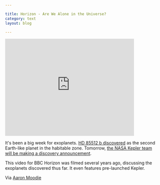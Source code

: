 ```yaml
---

title: Horizon - Are We Alone in the Universe?
category: text
layout: blog

---
```


<iframe width="420" height="315" src="http://www.youtube.com/embed/HJUjsxNj84o?rel=0" frameborder="0" allowfullscreen="allowfullscreen"> </iframe>

It's been a big week for exoplanets. [HD 85512 b discovered](http://www.youtube.com/watch?v=y2UJ_EdKY9M) as the second Earth-like planet in the habitable zone. Tomorrow, [the NASA Kepler team will be making a discovery announcement](http://www.nasa.gov/centers/ames/news/releases/2011/11-68AR.html).

This video for BBC Horizon was filmed several years ago, discussing the exoplanets discovered thus far. It even features pre-launched Kepler.

Via [Aaron Moodie](https://twitter.com/aaronmoodie/status/114118106162532353)